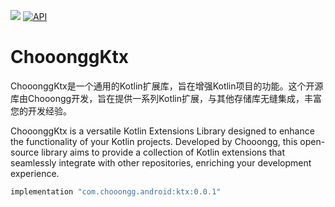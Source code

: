 [![](https://img.shields.io/maven-central/v/com.chooongg.android/ktx)](https://repo.maven.apache.org/maven2/com/chooongg/android/ktx/) [![API](https://img.shields.io/badge/API-24%2B-brightgreen.svg?style=flat)](https://android-arsenal.com/api?level=24)
# ChooonggKtx
ChooonggKtx是一个通用的Kotlin扩展库，旨在增强Kotlin项目的功能。这个开源库由Chooongg开发，旨在提供一系列Kotlin扩展，与其他存储库无缝集成，丰富您的开发经验。

ChooonggKtx is a versatile Kotlin Extensions Library designed to enhance the functionality of your Kotlin projects. Developed by Chooongg, this open-source library aims to provide a collection of Kotlin extensions that seamlessly integrate with other repositories, enriching your development experience.

```groovy
implementation "com.chooongg.android:ktx:0.0.1"
```
